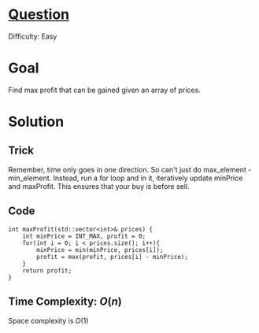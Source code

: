 # [Question](https://leetcode.com/problems/best-time-to-buy-and-sell-stock/)
Difficulty: Easy
# Goal
Find max profit that can be gained given an array of prices.
# Solution
## Trick
Remember, time only goes in one direction. So can't just do max_element - min_element. Instead, run a for loop and in it, iteratively update minPrice and maxProfit. This ensures that your buy is before sell.
## Code
```
int maxProfit(std::vector<int>& prices) {
    int minPrice = INT_MAX, profit = 0;
    for(int i = 0; i < prices.size(); i++){
        minPrice = min(minPrice, prices[i]);
        profit = max(profit, prices[i] - minPrice);
    }
    return profit;
}
```
## Time Complexity: $O(n)$
Space complexity is $O(1)$